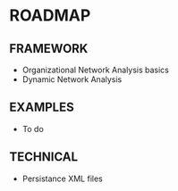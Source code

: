 # ROADMAP

## FRAMEWORK
* Organizational Network Analysis basics
* Dynamic Network Analysis

## EXAMPLES
* To do

## TECHNICAL
* Persistance XML files